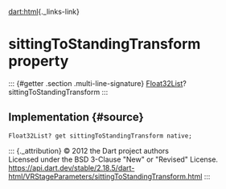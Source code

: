 [dart:html](../../dart-html/dart-html-library){._links-link}

sittingToStandingTransform property
===================================

::: {#getter .section .multi-line-signature}
[Float32List](../../dart-typed_data/float32list-class)?
sittingToStandingTransform
:::

Implementation {#source}
--------------

``` {.language-dart data-language="dart"}
Float32List? get sittingToStandingTransform native;
```

::: {._attribution}
© 2012 the Dart project authors\
Licensed under the BSD 3-Clause \"New\" or \"Revised\" License.\
<https://api.dart.dev/stable/2.18.5/dart-html/VRStageParameters/sittingToStandingTransform.html>
:::
